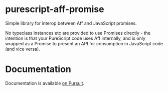# purescript-aff-promise

Simple library for interop between Aff and JavaScript promises.

No typeclass instances etc are provided to use Promises directly - the intention is that your PureScript code uses Aff
internally, and is only wrapped as a Promise to present an API for consumption in JavaScript code (and vice versa).

# Documentation

Documentation is available [on Pursuit](https://pursuit.purescript.org/packages/purescript-aff-promise).
